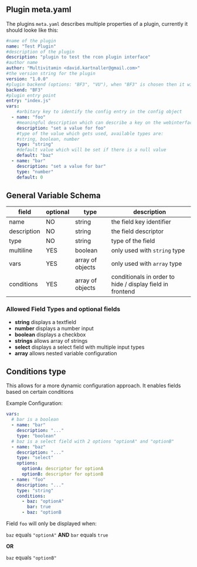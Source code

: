 ## Plugin meta.yaml

The plugins `meta.yaml` describes multiple properties of a plugin, currently it should looke like this:

```yaml
#name of the plugin
name: "Test Plugin"
#description of the plugin
description: "plugin to test the rcon plugin interface"
#author name
author: "Multivitamin <david.kartnaller@gmail.com>"
#the version string for the plugin
version: "1.0.0"
#plugin backend (options: "BF3", "VU"), when "BF3" is chosen then it will run on Venice Unleashed Servers and Vanilla BF3 Servers
backend: "BF3"
#plugin entry point
entry: "index.js"
vars:
    #arbitary key to identify the config entry in the config object
  - name: "foo"
    #meaningful description which can describe a key on the webinterface
    description: "set a value for foo"
    #type of the value which gets used, available types are:
    #string, boolean, number
    type: "string"
    #default value which will be set if there is a null value
    default: "baz"
  - name: "bar"
    description: "set a value for bar"
    type: "number"
    default: 0
```

## General Variable Schema

field        | optional | type             | description
-------------|----------|------------------|------
name         | NO       | string           | the field key identifier
description  | NO       | string           | the field descriptor
type         | NO       | string           | type of the field
multiline    | YES      | boolean          | only used with `string` type
vars         | YES      | array of objects | only used with `array` type
conditions   | YES      | array of objects | conditionals in order to hide / display field in frontend

### Allowed Field Types and optional fields

- **string** displays a textfield
- **number** displays a number input
- **boolean** displays a checkbox
- **strings** allows array of strings
- **select** displays a select field with multiple input types
- **array** allows nested variable configuration

## Conditions type

This allows for a more dynamic configuration approach.
It enables fields based on certain conditions

Example Configuration:
```yaml
vars:
  # bar is a boolean
  - name: "bar"
    description: "..."
    type: "boolean"
  # baz is a select field with 2 options "optionA" and "optionB"
  - name: "baz"
    description: "..."
    type: "select"
    options:
      optionA: descriptor for optionA
      optionB: descriptor for optionB
  - name: "foo"
    description: "..."
    type: "string"
    conditions:
      - baz: "optionA"
        bar: true
      - baz: "optionB
```

Field `foo` will only be displayed when:

`baz` equals `"optionA"` **AND** `bar` equals `true`

**OR**

`baz` equals `"optionB"`